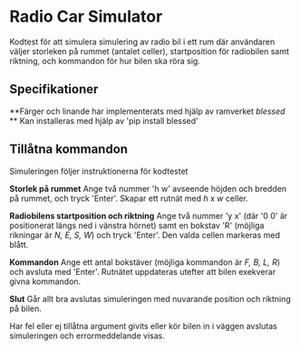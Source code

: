# Radio Car Simulator
Kodtest för att simulera simulering av radio bil i ett rum där användaren väljer storleken på rummet (antalet celler), startposition för radiobilen samt riktning, och kommandon för hur bilen ska röra sig.

## Specifikationer
**Färger och linande har implementerats med hjälp av ramverket *blessed* **
Kan installeras med hjälp av
'pip install blessed'

## Tillåtna kommandon
Simuleringen följer instruktionerna för kodtestet

**Storlek på rummet**
Ange två nummer 'h w' avseende höjden och bredden på rummet, och tryck 'Enter'. Skapar ett rutnät med *h* x *w* celler.

**Radiobilens startposition och riktning**
Ange två nummer 'y x' (där '0 0' är positionerat längs ned i vänstra hörnet) samt en bokstav 'R' (möjliga rikningar är *N, E, S, W*) och tryck 'Enter'. Den valda cellen markeras med blått.

**Kommandon**
Ange ett antal bokstäver (möjliga kommandon är *F, B, L, R*) och avsluta med 'Enter'. Rutnätet uppdateras utefter att bilen exekverar givna kommandon.

**Slut**
Går allt bra avslutas simuleringen med nuvarande position och riktning på bilen.

Har fel eller ej tillåtna argument givits eller kör bilen in i väggen avslutas simuleringen och errormeddelande visas.
